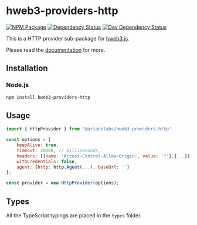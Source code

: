# hweb3-providers-http

[![NPM Package][npm-image]][npm-url] [![Dependency Status][deps-image]][deps-url] [![Dev Dependency Status][deps-dev-image]][deps-dev-url]

This is a HTTP provider sub-package for [hweb3.js][repo].

Please read the [documentation][docs] for more.

## Installation

### Node.js

```bash
npm install hweb3-providers-http
```

## Usage

```js
import { HttpProvider } from '@arianelabs/hweb3-providers-http'

const options = {
    keepAlive: true,
    timeout: 20000, // milliseconds,
    headers: [{name: 'Access-Control-Allow-Origin', value: '*'},{...}],
    withCredentials: false,
    agent: {http: http.Agent(...), baseUrl: ''}
};

const provider = new HttpProvider(options);
```

## Types

All the TypeScript typings are placed in the `types` folder.

[docs]: http://web3js.readthedocs.io/en/1.0/
[repo]: https://github.com/ethereum/web3.js
[npm-image]: https://img.shields.io/npm/dm/web3-providers-http.svg
[npm-url]: https://npmjs.org/package/web3-providers-http
[deps-image]: https://david-dm.org/ethereum/web3.js/1.x/status.svg?path=packages/web3-providers-http
[deps-url]: https://david-dm.org/ethereum/web3.js/1.x?path=packages/web3-providers-http
[deps-dev-image]: https://david-dm.org/ethereum/web3.js/1.x/dev-status.svg?path=packages/web3-providers-http
[deps-dev-url]: https://david-dm.org/ethereum/web3.js/1.x?type=dev&path=packages/web3-providers-http
